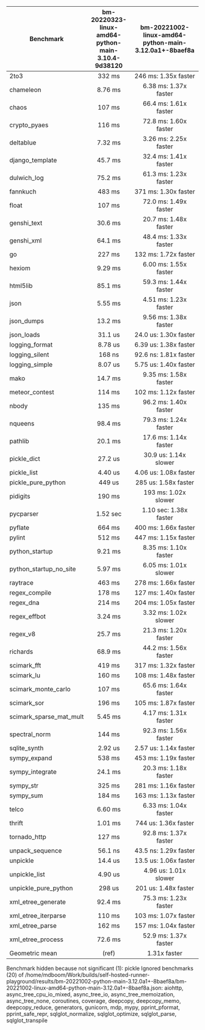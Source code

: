 | Benchmark               | bm-20220323-linux-amd64-python-main-3.10.4-9d38120 | bm-20221002-linux-amd64-python-main-3.12.0a1+-8baef8a |
|-------------------------|:--------------------------------------------------:|:-----------------------------------------------------:|
| 2to3                    | 332 ms                                             | 246 ms: 1.35x faster                                  |
| chameleon               | 8.76 ms                                            | 6.38 ms: 1.37x faster                                 |
| chaos                   | 107 ms                                             | 66.4 ms: 1.61x faster                                 |
| crypto_pyaes            | 116 ms                                             | 72.8 ms: 1.60x faster                                 |
| deltablue               | 7.32 ms                                            | 3.26 ms: 2.25x faster                                 |
| django_template         | 45.7 ms                                            | 32.4 ms: 1.41x faster                                 |
| dulwich_log             | 75.2 ms                                            | 61.3 ms: 1.23x faster                                 |
| fannkuch                | 483 ms                                             | 371 ms: 1.30x faster                                  |
| float                   | 107 ms                                             | 72.0 ms: 1.49x faster                                 |
| genshi_text             | 30.6 ms                                            | 20.7 ms: 1.48x faster                                 |
| genshi_xml              | 64.1 ms                                            | 48.4 ms: 1.33x faster                                 |
| go                      | 227 ms                                             | 132 ms: 1.72x faster                                  |
| hexiom                  | 9.29 ms                                            | 6.00 ms: 1.55x faster                                 |
| html5lib                | 85.1 ms                                            | 59.3 ms: 1.44x faster                                 |
| json                    | 5.55 ms                                            | 4.51 ms: 1.23x faster                                 |
| json_dumps              | 13.2 ms                                            | 9.56 ms: 1.38x faster                                 |
| json_loads              | 31.1 us                                            | 24.0 us: 1.30x faster                                 |
| logging_format          | 8.78 us                                            | 6.39 us: 1.38x faster                                 |
| logging_silent          | 168 ns                                             | 92.6 ns: 1.81x faster                                 |
| logging_simple          | 8.07 us                                            | 5.75 us: 1.40x faster                                 |
| mako                    | 14.7 ms                                            | 9.35 ms: 1.58x faster                                 |
| meteor_contest          | 114 ms                                             | 102 ms: 1.12x faster                                  |
| nbody                   | 135 ms                                             | 96.2 ms: 1.40x faster                                 |
| nqueens                 | 98.4 ms                                            | 79.3 ms: 1.24x faster                                 |
| pathlib                 | 20.1 ms                                            | 17.6 ms: 1.14x faster                                 |
| pickle_dict             | 27.2 us                                            | 30.9 us: 1.14x slower                                 |
| pickle_list             | 4.40 us                                            | 4.06 us: 1.08x faster                                 |
| pickle_pure_python      | 449 us                                             | 285 us: 1.58x faster                                  |
| pidigits                | 190 ms                                             | 193 ms: 1.02x slower                                  |
| pycparser               | 1.52 sec                                           | 1.10 sec: 1.38x faster                                |
| pyflate                 | 664 ms                                             | 400 ms: 1.66x faster                                  |
| pylint                  | 512 ms                                             | 447 ms: 1.15x faster                                  |
| python_startup          | 9.21 ms                                            | 8.35 ms: 1.10x faster                                 |
| python_startup_no_site  | 5.97 ms                                            | 6.05 ms: 1.01x slower                                 |
| raytrace                | 463 ms                                             | 278 ms: 1.66x faster                                  |
| regex_compile           | 178 ms                                             | 127 ms: 1.40x faster                                  |
| regex_dna               | 214 ms                                             | 204 ms: 1.05x faster                                  |
| regex_effbot            | 3.24 ms                                            | 3.32 ms: 1.02x slower                                 |
| regex_v8                | 25.7 ms                                            | 21.3 ms: 1.20x faster                                 |
| richards                | 68.9 ms                                            | 44.2 ms: 1.56x faster                                 |
| scimark_fft             | 419 ms                                             | 317 ms: 1.32x faster                                  |
| scimark_lu              | 160 ms                                             | 108 ms: 1.48x faster                                  |
| scimark_monte_carlo     | 107 ms                                             | 65.6 ms: 1.64x faster                                 |
| scimark_sor             | 196 ms                                             | 105 ms: 1.87x faster                                  |
| scimark_sparse_mat_mult | 5.45 ms                                            | 4.17 ms: 1.31x faster                                 |
| spectral_norm           | 144 ms                                             | 92.3 ms: 1.56x faster                                 |
| sqlite_synth            | 2.92 us                                            | 2.57 us: 1.14x faster                                 |
| sympy_expand            | 538 ms                                             | 453 ms: 1.19x faster                                  |
| sympy_integrate         | 24.1 ms                                            | 20.3 ms: 1.18x faster                                 |
| sympy_str               | 325 ms                                             | 281 ms: 1.16x faster                                  |
| sympy_sum               | 184 ms                                             | 163 ms: 1.13x faster                                  |
| telco                   | 6.60 ms                                            | 6.33 ms: 1.04x faster                                 |
| thrift                  | 1.01 ms                                            | 744 us: 1.36x faster                                  |
| tornado_http            | 127 ms                                             | 92.8 ms: 1.37x faster                                 |
| unpack_sequence         | 56.1 ns                                            | 43.5 ns: 1.29x faster                                 |
| unpickle                | 14.4 us                                            | 13.5 us: 1.06x faster                                 |
| unpickle_list           | 4.90 us                                            | 4.96 us: 1.01x slower                                 |
| unpickle_pure_python    | 298 us                                             | 201 us: 1.48x faster                                  |
| xml_etree_generate      | 92.4 ms                                            | 75.3 ms: 1.23x faster                                 |
| xml_etree_iterparse     | 110 ms                                             | 103 ms: 1.07x faster                                  |
| xml_etree_parse         | 162 ms                                             | 157 ms: 1.04x faster                                  |
| xml_etree_process       | 72.6 ms                                            | 52.9 ms: 1.37x faster                                 |
| Geometric mean          | (ref)                                              | 1.31x faster                                          |

Benchmark hidden because not significant (1): pickle
Ignored benchmarks (20) of /home/mdboom/Work/builds/self-hosted-runner-playground/results/bm-20221002-python-main-3.12.0a1+-8baef8a/bm-20221002-linux-amd64-python-main-3.12.0a1+-8baef8a.json: aiohttp, async_tree_cpu_io_mixed, async_tree_io, async_tree_memoization, async_tree_none, coroutines, coverage, deepcopy, deepcopy_memo, deepcopy_reduce, generators, gunicorn, mdp, mypy, pprint_pformat, pprint_safe_repr, sqlglot_normalize, sqlglot_optimize, sqlglot_parse, sqlglot_transpile
